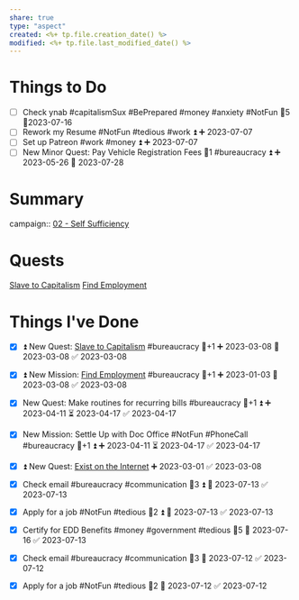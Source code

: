 ```yaml
---
share: true
type: "aspect"
created: <%+ tp.file.creation_date() %> 
modified: <%+ tp.file.last_modified_date() %>
---
```

 
# Things to Do

- [ ] Check ynab #capitalismSux #BePrepared #money #anxiety #NotFun  🥄5 📆2023-07-16
- [ ] Rework my Resume #NotFun #tedious #work ⏫ ➕ 2023-07-07 
- [ ] Set up Patreon #work #money ⏫ ➕ 2023-07-07 
- [ ] New Minor Quest: Pay Vehicle Registration Fees 🥄1 #bureaucracy ⏫ ➕ 2023-05-26 📅 2023-07-28
# Summary
campaign:: [02 - Self Sufficiency](./02%20-%20Self%20Sufficiency.md)
# Quests
[Slave to Capitalism](./Slave%20to%20Capitalism.md)
[Find Employment](./Find%20Employment.md)
# Things I've Done

- [x] ⏫ New Quest: [Slave to Capitalism](./Slave%20to%20Capitalism.md) #bureaucracy 🥄+1 ➕ 2023-03-08 📅 2023-03-08 ✅ 2023-03-08
- [x] ⏫ New Mission: [Find Employment](./Find%20Employment.md) #bureaucracy 🥄+1 ➕ 2023-01-03 📅 2023-03-08 ✅ 2023-03-08
- [x] New Quest: Make routines for recurring bills #bureaucracy 🥄+1 ⏫ ➕ 2023-04-11 ⏳ 2023-04-17 ✅ 2023-04-17
- [x] New Mission: Settle Up with Doc Office #NotFun #PhoneCall #bureaucracy 🥄+1 ⏫ ➕ 2023-04-11 ⏳ 2023-04-17 ✅ 2023-04-17
 - [x] ⏫ New Quest: [Exist on the Internet](./Exist%20on%20the%20Internet.md) ➕ 2023-03-01 ✅ 2023-03-08

- [x] Check email #bureaucracy #communication 🥄3 ⏫ 📅 2023-07-13 ✅ 2023-07-13
- [x] Apply for a job #NotFun #tedious   🥄2 ⏫ 📅 2023-07-13 ✅ 2023-07-13



- [x] Certify for EDD Benefits #money #government #tedious 🥄5 📅 2023-07-16 ✅ 2023-07-13
- [x] Check email #bureaucracy #communication 🥄3 📅 2023-07-12 ✅ 2023-07-12
- [x] Apply for a job #NotFun #tedious   🥄2 📅 2023-07-12 ✅ 2023-07-12



